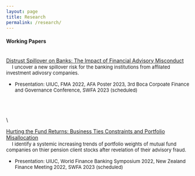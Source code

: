 ```yaml
---
layout: page
title: Research
permalink: /research/
---
```


#### **Working Papers** <br>
\
[Distrust Spillover on Banks: The Impact of Financial Advisory Misconduct](/publications/Distrust_Spillover_on_Banks_J.pdf)<br> 
  &nbsp;&nbsp;&nbsp; <font size="2"> I uncover a new spillover risk for the banking institutions from affilated investment adivosry companies.</font> 
  * <font size="2"> Presentation: UIUC, FMA 2022, AFA Poster 2023, 3rd Boca Corpoate Finance and Governance Conference, SWFA 2023 (scheduled)</font>

\
\
\
\



[Hurting the Fund Returns: Business Ties Constraints and Portfolio Misallocation]()<br> 
  &nbsp;&nbsp;&nbsp; <font size="2"> I identify a systemic increasing trends of portfolio weights of mutual fund companies on thier pension client stocks after revelation of their advisory fraud.</font> 
  * <font size="2"> Presentation: UIUC, World Finance Banking Symposium 2022, New Zealand Finance Meeting 2022, SWFA 2023 (scheduled)</font>

